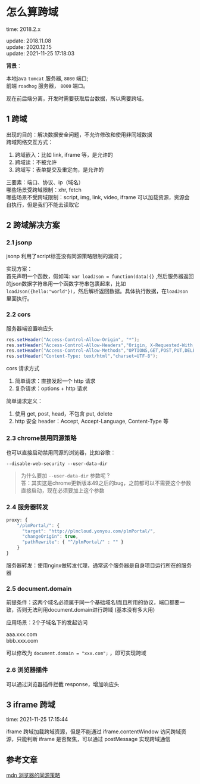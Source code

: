 # 怎么算跨域

time: 2018.2.x

update: 2018.11.08  
update: 2020.12.15  
update: 2021-11-25 17:18:03

**背景**：

本地java `tomcat` 服务器, `8080` 端口;  
前端 `roadhog` 服务器， `8000` 端口。

现在前后端分离，开发时需要获取后台数据，所以需要跨域。

## 1 跨域

出现的目的：解决数据安全问题，不允许修改和使用非同域数据  
跨域网络交互方式：  
1. 跨域嵌入：比如 link, iframe 等，是允许的
2. 跨域读：不被允许
3. 跨域写：表单提交及重定向，是允许的

三要素：端口、协议、ip（域名）  
哪些场景受跨域限制：xhr, fetch   
哪些场景不受跨域限制：script, img, link, video, iframe 可以加载资源，资源会自执行，但是我们不能去读取它

## 2 跨域解决方案

### 2.1 jsonp

jsonp 利用了script标签没有同源策略限制的漏洞；

实现方案：  
首先声明一个函数，假如叫: `var loadJson = function(data){}` ,然后服务器返回的json数据字符串用一个函数字符串包裹起来，比如 `loadJson({hello:"world"})`，然后解析返回数据。具体执行数据，在`loadJson` 里面执行。

### 2.2 cors

服务器端设置响应头

```java
res.setHeader("Access-Control-Allow-Origin", "*");
res.setHeader("Access-Control-Allow-Headers","Origin, X-Requested-With, Content-Type, Accept");
res.setHeader("Access-Control-Allow-Methods","OPTIONS,GET,POST,PUT,DELETE");
res.setHeader("Content-Type: text/html","charset=UTF-8");
```

cors 请求方式  
1. 简单请求：直接发起一个 http 请求
2. 复杂请求：options + http 请求

简单请求定义：  
1. 使用 get, post, head，不包含 put, delete
2. http 安全 header：Accept, Accept-Language, Content-Type 等

### 2.3 chrome禁用同源策略

也可以直接启动禁用同源的浏览器，比如谷歌：

`--disable-web-security --user-data-dir`

> 为什么要加 `--user-data-dir` 参数呢？  
> 答：其实这是chrome更新版本49之后的bug，之前都可以不需要这个参数直接启动，现在必须要加上这个参数

### 2.4 服务器转发

```javascript
proxy: {
    "/plmPortal/": {
      "target": "http://plmcloud.yonyou.com/plmPortal/",
      "changeOrigin": true,
      "pathRewrite": { "^/plmPortal/" : "" }
    }
}
```

服务器转发：使用nginx做转发代理，通常这个服务器是自身项目运行所在的服务器

### 2.5 document.domain

前提条件：这两个域名必须属于同一个基础域名!而且所用的协议，端口都要一致，否则无法利用document.domain进行跨域 (基本没有多大用)

应用场景：2个子域名下的发起访问

aaa.xxx.com  
bbb.xxx.com

可以修改为 `document.domain = "xxx.com";` ，即可实现跨域

### 2.6 浏览器插件

可以通过浏览器插件拦截 response，增加响应头

## 3 iframe 跨域

time: 2021-11-25 17:15:44

iframe 跨域加载跨域资源，但是不能通过 iframe.contentWindow 访问跨域资源，只能判断 iframe 是否聚焦，可以通过 postMessage 实现跨域通信

## 参考文章

[mdn 浏览器的同源策略](https://developer.mozilla.org/zh-CN/docs/Web/Security/Same-origin_policy)
